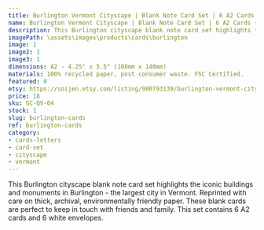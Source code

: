 ```yaml
---
title: Burlington Vermont Cityscape | Blank Note Card Set | 6 A2 Cards + Envelopes
name: Burlington Vermont Cityscape | Blank Note Card Set | 6 A2 Cards + Envelopes
description: This Burlington cityscape blank note card set highlights the iconic buildings and monuments in Burlington - the largest city in Vermont. Reprinted with care on thick, archival, environmentally friendly paper.
imagePath: \assets\images\products\cards\burlington
image: 1
image2: 1
image3: 1
dimensions: A2 - 4.25" x 5.5" (108mm x 140mm)
materials: 100% recycled paper, post consumer waste. FSC Certified.
featured: 0
etsy: https://soijen.etsy.com/listing/980793139/burlington-vermont-cityscape-blank-note?utm_source=Copy&utm_medium=ListingManager&utm_campaign=Share&utm_term=so.lmsm&share_time=1695259168738
price: 18
sku: GC-QV-04
stock: 1
slug: burlington-cards
ref: burlington-cards
category:
- cards-letters
- card-set
- cityscape
- vermont
---
```

This Burlington cityscape blank note card set highlights the iconic buildings and monuments in Burlington - the largest city in Vermont. Reprinted with care on thick, archival, environmentally friendly paper. These blank cards are perfect to keep in touch with friends and family. This set contains 6 A2 cards and 6 white envelopes.
